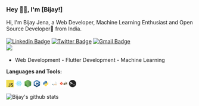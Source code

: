 ### Hey 👋🏽, I'm [Bijay!]<!--(https://bijayjena.me) -->
<!-- <br/>

<a href="https://twitter.com/bijaykjena">
  <img align="left" alt="Bijay Jena | Twitter" width="22px" src="https://cdn.jsdelivr.net/npm/simple-icons@v3/icons/twitter.svg" />
</a>
<a href="https://www.linkedin.com/in/bijayjena/">
  <img align="left" alt="Bijay's LinkdeIN" width="22px" src="https://cdn.jsdelivr.net/npm/simple-icons@v3/icons/linkedin.svg" />
</a>
--> 


Hi, I'm Bijay Jena, a Web Developer, Machine Learning Enthusiast and Open Source Developer🚀 from India. <br> <br> 
[![Linkedin Badge](https://img.shields.io/badge/-BijayJena-blue?style=social&logo=Linkedin&logoColor=blue&link=https://www.linkedin.com/in/bijayjena)](https://www.linkedin.com/in/bijayjena/)
[![Twitter Badge](http://img.shields.io/badge/-@bijaykjena-1ca0f1?style=social&logo=twitter&logoColor=blue&link=https://twitter.com/bijaykjena)](https://twitter.com/bijaykjena) 
[![Gmail Badge](https://img.shields.io/badge/-GMail-c14438?style=social&logo=Gmail&logoColor=red&link=mailto:bijayjenaofficial@gmail.com)](mailto:bijayjenaofficial@gmail.com)
<br />
![](https://visitor-badge.glitch.me/badge?page_id=bijayjena.bijayjena)  <br> 


- Web Development - Flutter Development - Machine Learning


**Languages and Tools:**  

<code><img height="20" src="https://raw.githubusercontent.com/github/explore/80688e429a7d4ef2fca1e82350fe8e3517d3494d/topics/javascript/javascript.png"></code>
<code><img height="20" src="https://raw.githubusercontent.com/github/explore/80688e429a7d4ef2fca1e82350fe8e3517d3494d/topics/react/react.png"></code>
<code><img height="20" src="https://raw.githubusercontent.com/github/explore/80688e429a7d4ef2fca1e82350fe8e3517d3494d/topics/nodejs/nodejs.png"></code>
<code><img height="20" src="https://raw.githubusercontent.com/github/explore/80688e429a7d4ef2fca1e82350fe8e3517d3494d/topics/cpp/cpp.png"></code>
<code><img height="20" src="https://raw.githubusercontent.com/github/explore/80688e429a7d4ef2fca1e82350fe8e3517d3494d/topics/python/python.png"></code>
<code><img height="20" src="https://raw.githubusercontent.com/github/explore/80688e429a7d4ef2fca1e82350fe8e3517d3494d/topics/mysql/mysql.png"></code>
<code><img height="20" src="https://raw.githubusercontent.com/github/explore/80688e429a7d4ef2fca1e82350fe8e3517d3494d/topics/git/git.png"></code>
<code><img height="20" src="https://raw.githubusercontent.com/github/explore/80688e429a7d4ef2fca1e82350fe8e3517d3494d/topics/terminal/terminal.png"></code>

![Bijay's github stats](https://github-readme-stats.vercel.app/api?username=bijayjena&show_icons=true&hide_border=true)
